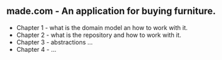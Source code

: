## made.com - An application for buying furniture.

- Chapter 1 - what is the domain model an how to work with it.
- Chapter 2 - what is the repository and how to work with it.
- Chapter 3 - abstractions ...
- Chapter 4 - ...